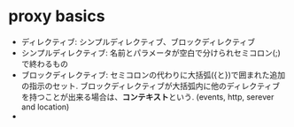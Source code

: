 # proxy basics
- ディレクティブ: シンプルディレクティブ、ブロックディレクティブ
- シンプルディレクティブ: 名前とパラメータが空白で分けられセミコロン(;)で終わるもの
- ブロックディレクティブ: セミコロンの代わりに大括弧({と})で囲まれた追加の指示のセット. ブロックディレクティブが大括弧内に他のディレクティブを持つことが出来る場合は、**コンテキスト**という. (events, http, serever and location)
- 